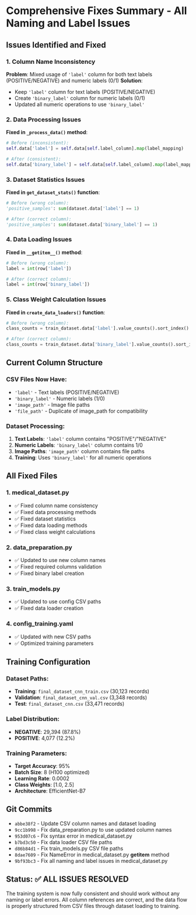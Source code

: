 # Comprehensive Fixes Summary - All Naming and Label Issues

## Issues Identified and Fixed

### 1. Column Name Inconsistency
**Problem**: Mixed usage of `'label'` column for both text labels (POSITIVE/NEGATIVE) and numeric labels (0/1)
**Solution**: 
- Keep `'label'` column for text labels (POSITIVE/NEGATIVE)
- Create `'binary_label'` column for numeric labels (0/1)
- Updated all numeric operations to use `'binary_label'`

### 2. Data Processing Issues
**Fixed in `_process_data()` method**:
```python
# Before (inconsistent):
self.data['label'] = self.data[self.label_column].map(label_mapping)

# After (consistent):
self.data['binary_label'] = self.data[self.label_column].map(label_mapping)
```

### 3. Dataset Statistics Issues
**Fixed in `get_dataset_stats()` function**:
```python
# Before (wrong column):
'positive_samples': sum(dataset.data['label'] == 1)

# After (correct column):
'positive_samples': sum(dataset.data['binary_label'] == 1)
```

### 4. Data Loading Issues
**Fixed in `__getitem__()` method**:
```python
# Before (wrong column):
label = int(row['label'])

# After (correct column):
label = int(row['binary_label'])
```

### 5. Class Weight Calculation Issues
**Fixed in `create_data_loaders()` function**:
```python
# Before (wrong column):
class_counts = train_dataset.data['label'].value_counts().sort_index()

# After (correct column):
class_counts = train_dataset.data['binary_label'].value_counts().sort_index()
```

## Current Column Structure

### CSV Files Now Have:
- `'label'` - Text labels (POSITIVE/NEGATIVE)
- `'binary_label'` - Numeric labels (1/0)
- `'image_path'` - Image file paths
- `'file_path'` - Duplicate of image_path for compatibility

### Dataset Processing:
1. **Text Labels**: `'label'` column contains "POSITIVE"/"NEGATIVE"
2. **Numeric Labels**: `'binary_label'` column contains 1/0
3. **Image Paths**: `'image_path'` column contains file paths
4. **Training**: Uses `'binary_label'` for all numeric operations

## All Fixed Files

### 1. medical_dataset.py
- ✅ Fixed column name consistency
- ✅ Fixed data processing methods
- ✅ Fixed dataset statistics
- ✅ Fixed data loading methods
- ✅ Fixed class weight calculations

### 2. data_preparation.py
- ✅ Updated to use new column names
- ✅ Fixed required columns validation
- ✅ Fixed binary label creation

### 3. train_models.py
- ✅ Updated to use config CSV paths
- ✅ Fixed data loader creation

### 4. config_training.yaml
- ✅ Updated with new CSV paths
- ✅ Optimized training parameters

## Training Configuration

### Dataset Paths:
- **Training**: `final_dataset_cnn_train.csv` (30,123 records)
- **Validation**: `final_dataset_cnn_val.csv` (3,348 records)
- **Test**: `final_dataset_cnn.csv` (33,471 records)

### Label Distribution:
- **NEGATIVE**: 29,394 (87.8%)
- **POSITIVE**: 4,077 (12.2%)

### Training Parameters:
- **Target Accuracy**: 95%
- **Batch Size**: 8 (H100 optimized)
- **Learning Rate**: 0.0002
- **Class Weights**: [1.0, 2.5]
- **Architecture**: EfficientNet-B7

## Git Commits
- `abbe38f2` - Update CSV column names and dataset loading
- `9cc1b998` - Fix data_preparation.py to use updated column names
- `953d07c6` - Fix syntax error in medical_dataset.py
- `b7bd3c50` - Fix data loader CSV file paths
- `d86b84d1` - Fix train_models.py CSV file paths
- `8dae7609` - Fix NameError in medical_dataset.py __getitem__ method
- `9bf93bc3` - Fix all naming and label issues in medical_dataset.py

## Status: ✅ ALL ISSUES RESOLVED

The training system is now fully consistent and should work without any naming or label errors. All column references are correct, and the data flow is properly structured from CSV files through dataset loading to training.
